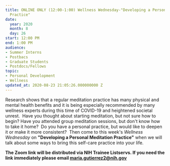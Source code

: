 ```yaml
---
title: ONLINE ONLY (12:00-1:00) Wellness Wednesday-"Developing a Personal Meditation
  Practice"
date:
  year: 2020
  month: 8
  day: 26
start: 12:00 PM
end: 1:00 PM
audience:
- Summer Interns
- Postbacs
- Graduate Students
- Postdocs/Fellows
topic:
- Personal Development
- Wellness
updated_at: 2020-08-23 21:05:26.000000000 Z
---
```

Research shows that a regular meditation practice has many physical and
mental health benefits and it is being especially recommended by many
wellness experts during this time of COVID-19 and heightened societal
unrest.  Have you thought about starting meditation, but not sure how to
begin? Have you attended group meditation sessions, but don't know how
to take it home?  Do you have a personal practice, but would like to
deepen it or make it more consistent?  Then come to this week's
*Wellness Wednesday* on **"Developing a Personal Meditation Practice"**
when we will talk about some ways to bring this self-care practice into
your life.

**The Zoom link will be distributed via NIH Trainee Listservs. If you
need the link immediately please email maria.gutierrez2@nih.gov**
